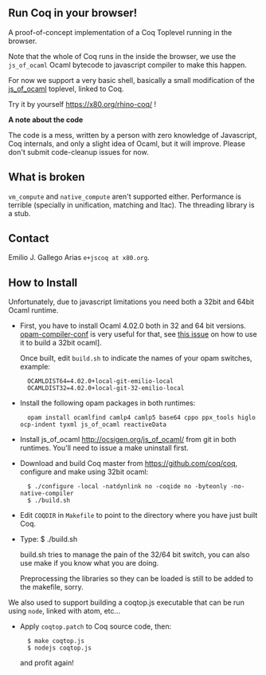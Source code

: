 Run Coq in your browser!
------------------------

A proof-of-concept implementation of a Coq Toplevel running in the
browser.

Note that the whole of Coq runs in the inside the browser, we use the
`js_of_ocaml` Ocaml bytecode to javascript compiler to make this happen.

For now we support a very basic shell, basically a small modification
of the [js\_of\_ocaml](http://ocsigen.org/js_of_ocaml/) toplevel,
linked to Coq.

Try it by yourself <https://x80.org/rhino-coq/> !

**A note about the code**

The code is a mess, written by a person with zero knowledge of
Javascript, Coq internals, and only a slight idea of Ocaml, but it
will improve. Please don't submit code-cleanup issues for now.

## What is broken ##

`vm_compute` and `native_compute` aren't supported either. Performance
is terrible (specially in unification, matching and ltac). The
threading library is a stub.

## Contact ##

Emilio J. Gallego Arias `e+jscoq at x80.org`.

## How to Install ##

Unfortunately, due to javascript limitations you need both a 32bit and
64bit Ocaml runtime.

* First, you have to install Ocaml 4.02.0 both in 32 and 64 bit
  versions. [opam-compiler-conf](https://github.com/gasche/opam-compiler-conf)
  is very useful for that, see [this
  issue](https://github.com/gasche/opam-compiler-conf/issues/7) on how
  to use it to build a 32bit ocaml].

  Once built, edit `build.sh` to indicate the names of your opam switches, example:

        OCAMLDIST64=4.02.0+local-git-emilio-local
        OCAMLDIST32=4.02.0+local-git-32-emilio-local

* Install the following opam packages in both runtimes:

        opam install ocamlfind camlp4 camlp5 base64 cppo ppx_tools higlo ocp-indent tyxml js_of_ocaml reactiveData

* Install js\_of\_ocaml <http://ocsigen.org/js_of_ocaml/> from git in
  both runtimes. You'll need to issue a make uninstall first.

* Download and build Coq master from <https://github.com/coq/coq>, configure and make using 32bit ocaml:

        $ ./configure -local -natdynlink no -coqide no -byteonly -no-native-compiler
        $ ./build.sh

* Edit `COQDIR` in `Makefile` to point to the directory where you have just built Coq.

* Type:
        $ ./build.sh

  build.sh tries to manage the pain of the 32/64 bit switch, you can also use make if you know what you are doing.

  Preprocessing the libraries so they can be loaded is still to be
  added to the makefile, sorry.

We also used to support building a coqtop.js executable that can be run using
`node`, linked with atom, etc...

* Apply `coqtop.patch` to Coq source code, then:

        $ make coqtop.js
        $ nodejs coqtop.js
  and profit again!
